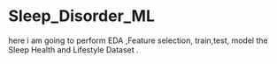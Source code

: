 # Sleep_Disorder_ML
here i am going to perform EDA ,Feature selection, train,test, model the Sleep Health and Lifestyle Dataset .
